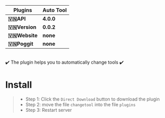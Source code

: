 | **Plugins** | **Auto Tool** |
| --- | --- |
| **🇻🇳API** | **4.0.0** |
| **🇻🇳Version** | **0.0.2** |
| **🇻🇳Website** | **none** |
| **🇻🇳Poggit** | **none** |
<br>
✔️ The plugin helps you to automatically change tools ✔️
<br>

# Install
>- Step 1: Click the `Direct Download` button to download the plugin
>- Step 2: move the file `changetool` into the file `plugins`
>- Step 3: Restart server

<br>
 
